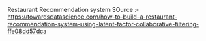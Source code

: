 Restaurant Recommendation system 
SOurce :- https://towardsdatascience.com/how-to-build-a-restaurant-recommendation-system-using-latent-factor-collaborative-filtering-ffe08dd57dca 
